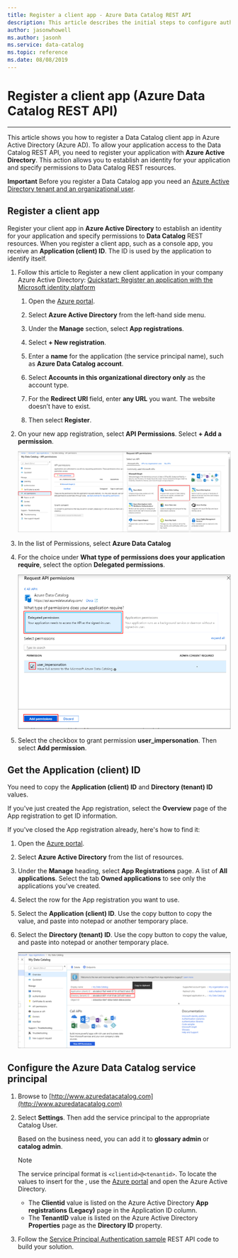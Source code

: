 ```yaml
---
title: Register a client app - Azure Data Catalog REST API
description: This article describes the initial steps to configure authentication for using the Azure Data Catalog REST API.
author: jasonwhowell
ms.author: jasonh
ms.service: data-catalog
ms.topic: reference
ms.date: 08/08/2019
---
```


# Register a client app (Azure Data Catalog REST API)

---  
This article shows you how to register a Data Catalog client app in Azure Active Directory (Azure AD). To allow your application access to the Data Catalog REST API, you need to register your application with **Azure Active Directory**. This action allows you to establish an identity for your application and specify permissions to Data Catalog REST resources.  
  
**Important** Before you register a Data Catalog app you need an [Azure Active Directory tenant and an organizational user](Create-an-Azure-Active-Directory-tenant.md).
  
## Register a client app

Register your client app in **Azure Active Directory** to establish an identity for your application and specify permissions to **Data Catalog** REST resources. When you register a client app, such as a console app, you receive an **Application (client) ID**. The ID is used by the application to identify itself.  

1. Follow this article to Register a new client application in your company Azure Active Directory:
[Quickstart: Register an application with the Microsoft identity platform](/azure/active-directory/develop/quickstart-register-app)

   1. Open the [Azure portal](https://portal.azure.com).

   2. Select **Azure Active Directory** from the left-hand side menu.

   3. Under the **Manage** section, select **App registrations**.

   4. Select **+ New registration**.
   
   5. Enter a **name** for the application (the service principal name), such as **Azure Data Catalog account**.
   
   6. Select **Accounts in this organizational directory only** as the account type.
   
   7. For the **Redirect URI** field, enter **any URL** you want. The website doesn’t have to exist. 
   
   8. Then select **Register**. 

2. On your new app registration, select **API Permissions**. Select **+ Add a permission**.

   ![In the Azure portal, select Request permissions](media/register-a-client-app/request-api-permissions.png)

3. In the list of Permissions, select **Azure Data Catalog**

4. For the choice under **What type of permissions does your application require**, select the option **Delegated permissions**.

   ![In the Azure portal, select Delegated permissions](media/register-a-client-app/request-api-permissions-2.png)

5. Select the checkbox to grant permission **user_impersonation**. Then select **Add permission**.
  
## Get the Application (client) ID

You need to copy the **Application (client) ID** and **Directory (tenant) ID** values.

If you've just created the App registration, select the **Overview** page of the App registration to get ID information. 

If you've closed the App registration already, here's how to find it:

1. Open the [Azure portal](https://portal.azure.com).

2. Select **Azure Active Directory** from the list of resources.

3. Under the **Manage** heading, select **App Registrations** page. A list of **All applications**. Select the tab **Owned applications** to see only the applications you've created.

4. Select the row for the App registration you want to use.

5. Select the **Application (client) ID**. Use the copy button to copy the value, and paste into notepad or another temporary place.

6. Select the **Directory (tenant) ID**. Use the copy button to copy the value, and paste into notepad or another temporary place.

   ![Copy the application and tenant ID](media/register-a-client-app/get-app-id.png)

## Configure the Azure Data Catalog service principal

1. Browse to [http://www.azuredatacatalog.com](http://www.azuredatacatalog.com)

2. Select **Settings**. Then add the service principal to the appropriate Catalog User.

   Based on the business need, you can add it to **glossary admin** or **catalog admin**.

   > [!Note]
   > The service principal format is `<clientid>@<tenantid>`.
   > To locate the values to insert for the <placeholders>, use the [Azure portal](https://portal.azure.com) and open the Azure Active Directory.
   >
   > - The **Clientid** value is listed on the Azure Active Directory **App registrations (Legacy)** page in the Application ID column.
   > - The **TenantID** value is listed on the Azure Active Directory **Properties** page as the **Directory ID** property.
   >

3. Follow the [Service Principal Authentication sample](https://github.com/Azure-Samples/data-catalog-dotnet-service-principal-get-started) REST API code to build your solution.

